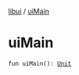 [libui](index.md) / [uiMain](./ui-main.md)

# uiMain

`fun uiMain(): `[`Unit`](https://kotlinlang.org/api/latest/jvm/stdlib/kotlin/-unit/index.html)